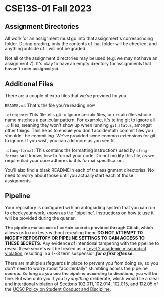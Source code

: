 # CSE13S-01 Fall 2023

## Assignment Directories

All work for an assignment must go into that assignment's corresponding folder. During
grading, only the contents of that folder will be checked, and anything outside of it
will not be graded. 

Not all of the assignment directories may be used (e.g. we may not have an assignment 7).
It's okay to have an empty directory for assignments that haven't been assigned yet. 

## Additional Files

There are a couple of extra files that we've provided for you.

`README.md`: That's the file you're reading now

`.gitignore`: This file tells git to ignore certain files, or certain files whose name
matches a particular pattern. For example, it's telling git to ignore all `.o` files,
meaning they won't show up when running `git status`, amongst other things. This helps
to ensure you don't accidentally commit files you shouldn't be committing. We've provided
some common extensions for git to ignore. If you wish, you can add more as you see fit.

`.clang-format`: This contains the formatting instructions used by `clang-format` so it 
knows how to format your code. Do not modify this file, as we require that your code
adheres to this format specification. 

You'll also find a blank README in each of the assignment directories. No need to worry
about those until you actually start each of those assignments. 

## Pipeline

Your repository is configured with an autograding system that you can run to check your 
work, known as the "pipeline". Instructions on how to use it will be provided during the
quarter. 

The pipeline makes use of certain secrets provided through Gitlab, which allows us to run
tests without revealing them. **DO NOT ATTEMPT TO MODIFY REPOSITORY OR PIPELINE SETTINGS 
TO GAIN ACCESS TO THESE SECRETS.** Any evidence of intentional tampering with the pipeline
to reveal these secrets will be treated as a
[Level 2 academic misconduct violation](https://ue.ucsc.edu/academic-misconduct.html), 
resulting in a 1--3 term suspension ***for a first offense***. 

There are multiple safeguards in place to prevent you from doing so, so you don't need
to worry about "accidentally" stumbling across the pipeline secrets. So long as you
use the pipeline according to directions, you will be fine. But woe unto you if you try
*anything* deliberate, which would be a clear and intentional violation of Sections
102.011, 102.014, 102.015, and 102.05 of the
[UCSC Policy on Student Conduct and Discipline](https://deanofstudents.ucsc.edu/student-conduct/student-handbook/100.003.pdf).
